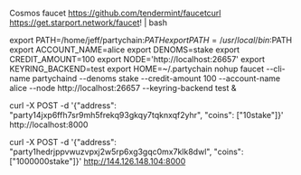 Cosmos faucet
https://github.com/tendermint/faucetcurl https://get.starport.network/faucet! | bash 

export PATH=/home/jeff/partychain:$PATH
export PATH=/usr/local/bin:$PATH
export ACCOUNT_NAME=alice
export DENOMS=stake
export CREDIT_AMOUNT=100
export NODE='http://localhost:26657'
export KEYRING_BACKEND=test
export HOME=~/.partychain
nohup faucet --cli-name partychaind --denoms stake --credit-amount 100 --account-name alice --node http://localhost:26657 --keyring-backend test &



curl -X POST -d '{"address": "party14jxp6ffh7sr9mh5frekq93gkqy7tqknxqf2yhr", "coins": ["10stake"]}' http://localhost:8000

curl -X POST -d '{"address": "party1hedrjppvwuzvpxj2w5rp6xg3gqc0mx7klk8dwl", "coins": ["1000000stake"]}' http://144.126.148.104:8000

